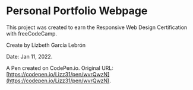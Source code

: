 # Personal Portfolio Webpage

This project was created to earn the Responsive Web Design Certification with freeCodeCamp. 

Create by Lizbeth García Lebrón

Date: Jan 11, 2022.

A Pen created on CodePen.io. Original URL: [https://codepen.io/Lizz31/pen/wvrQwzN](https://codepen.io/Lizz31/pen/wvrQwzN).

